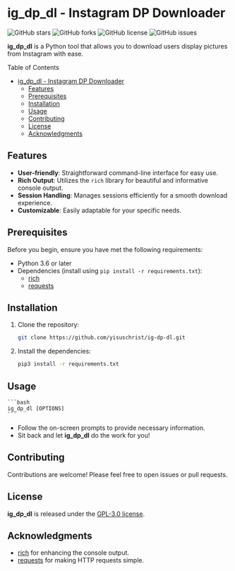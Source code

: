 # ig_dp_dl - Instagram DP Downloader

![GitHub stars](https://img.shields.io/github/stars/yisuschrist/ig-dp-dl?style=social)
![GitHub forks](https://img.shields.io/github/forks/yisuschrist/ig-dp-dl?style=social)
![GitHub license](https://img.shields.io/github/license/yisuschrist/ig-dp-dl)
![GitHub issues](https://img.shields.io/github/issues/yisuschrist/ig-dp-dl)

**ig_dp_dl** is a Python tool that allows you to download users display pictures from Instagram with ease.

Table of Contents

-   [ig_dp_dl - Instagram DP Downloader](#ig_dp_dl---instagram-dp-downloader)
    -   [Features](#features)
    -   [Prerequisites](#prerequisites)
    -   [Installation](#installation)
    -   [Usage](#usage)
    -   [Contributing](#contributing)
    -   [License](#license)
    -   [Acknowledgments](#acknowledgments)

## Features

-   **User-friendly**: Straightforward command-line interface for easy use.
-   **Rich Output**: Utilizes the `rich` library for beautiful and informative console output.
-   **Session Handling**: Manages sessions efficiently for a smooth download experience.
-   **Customizable**: Easily adaptable for your specific needs.

## Prerequisites

Before you begin, ensure you have met the following requirements:

-   Python 3.6 or later
-   Dependencies (install using `pip install -r requirements.txt`):
    -   [rich](https://github.com/willmcgugan/rich)
    -   [requests](https://docs.python-requests.org/en/master/)

## Installation

1. Clone the repository:

    ```bash
    git clone https://github.com/yisuschrist/ig-dp-dl.git
    ```

2. Install the dependencies:

    ```bash
    pip3 install -r requirements.txt
    ```

## Usage

    ```bash
    ig_dp_dl [OPTIONS]
    ```

-   Follow the on-screen prompts to provide necessary information.
-   Sit back and let **ig_dp_dl** do the work for you!

## Contributing

Contributions are welcome! Please feel free to open issues or pull requests.

## License

**ig_dp_dl** is released under the [GPL-3.0 license](https://opensource.org/licenses/GPL-3.0).

## Acknowledgments

-   [rich](https://github.com/willmcgugan/rich) for enhancing the console output.
-   [requests](https://github.com/psf/requests) for making HTTP requests simple.
